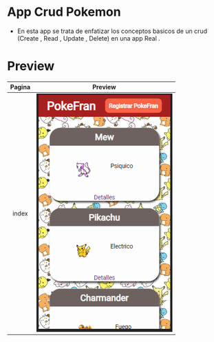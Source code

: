 # App Crud Pokemon
- En esta app se trata de enfatizar los conceptos basicos de un crud (Create , Read , Update , Delete) en una app Real .

# Preview
Pagina                     |  Preview
:-------------------------:|:-------------------------:
index                      | ![](https://github.com/FranMaster08/PokeFran/blob/master/preview/index.PNG)



